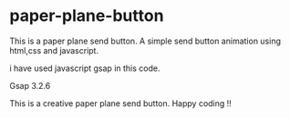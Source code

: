 # paper-plane-button

This is a paper plane send button. A simple send button animation using html,css and javascript.

i have used javascript gsap in this code.

Gsap 3.2.6

This is a creative paper plane send button.
Happy coding !!
